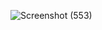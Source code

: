 ![Screenshot (553)](https://github.com/user-attachments/assets/405cca39-a3fd-4b27-853a-a0ccdb8b8ce4)
